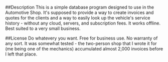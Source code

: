 ##Description
This is a simple database program designed to use in the Automotive Shop.
It's supposed to provide a way to create invoices and quotes for the clients and a way to easily look up the vehicle's service history - without any cloud, servers, and subscription fees.
It works offline. Best suited to a very small business.

##License
Do whatevery you want. Free for business use. 
No warranty of any sort. It was somewhat tested - the two-person shop that I wrote it for (me being one of the mechanics) accumulated almost 2,000 invoices before I left that place.